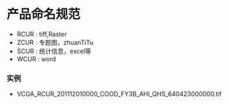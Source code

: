 # 产品命名规范


* RCUR : tiff,Raster
* ZCUR : 专题图，zhuanTiTu
* SCUR : 统计信息，excel等
* WCUR : word

### 实例
* VCGA_RCUR_201112010000_COOD_FY3B_AHI_QHS_640423000000.tif 

